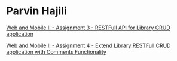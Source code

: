 # Parvin Hajili

[Web and Mobile II - Assignment 3 - RESTFull API for Library CRUD application](phajili2021)


[Web and Mobile II - Assignment 4 - Extend Library RESTFull CRUD application with Comments Functionality
 ](phajili2021_As4)
